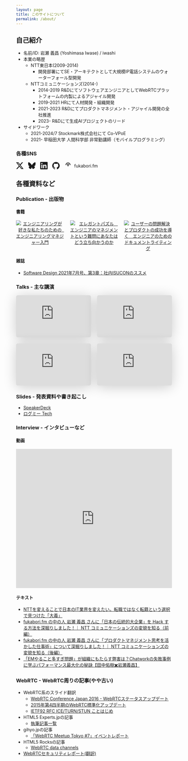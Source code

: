 ```yaml
---
layout: page
title: このサイトについて
permalink: /about/
---
```


## 自己紹介

- 名前/ID: 岩瀬 義昌 (Yoshimasa Iwase) / iwashi
- 本業の略歴
	- NTT東日本(2009-2014)
		- 開発部署にてSE・アーキテクトとして大規模IP電話システムのウォーターフォール型開発
	- NTTコミュニケーションズ(2014-)
		- 2014-2019 R&DにてソフトウェアエンジニアとしてWebRTCプラットフォームの内製によるアジャイル開発
		- 2019-2021 HRにて人材開発・組織開発
		- 2021-2023 R&Dにてプロダクトマネジメント・アジャイル開発の全社推進
		- 2023- R&Dにて生成AIプロジェクトのリード
- サイドワーク
	- 2021-2024/7 Stockmark株式会社にて Co-VPoE
	- 2021- 早稲田大学 人間科学部 非常勤講師（モバイルプログラミング）

### 各種SNS

<div style="display: flex; flex-wrap: wrap; gap: 15px; align-items: center; margin-bottom: 20px;">

  
  <a href="https://twitter.com/iwashi86" style="display: flex; align-items: center; gap: 8px; text-decoration: none; color: inherit;">
    <svg width="24" height="24" viewBox="0 0 24 24" fill="currentColor">
      <path d="M18.901 1.153h3.68l-8.04 9.19L24 22.846h-7.406l-5.8-7.584-6.638 7.584H.474l8.6-9.83L0 1.154h7.594l5.243 6.932ZM17.61 20.644h2.039L6.486 3.24H4.298Z"/>
    </svg>
  </a>
  
  <a href="https://bsky.app/profile/iwashi86.bsky.social" style="display: flex; align-items: center; gap: 8px; text-decoration: none; color: inherit;">
    <svg width="24" height="24" viewBox="0 0 24 24" fill="currentColor">
      <path d="M12 10.8c-1.087-2.114-4.046-6.053-6.798-7.995C2.566.944 1.561 1.266.902 1.565.139 1.908 0 3.08 0 3.768c0 .69.378 5.65.624 6.479.815 2.736 3.713 3.66 6.383 3.364.136-.02.275-.039.415-.056-.138.022-.276.04-.415.056-3.912.58-7.387 2.005-2.83 7.078 5.013 5.19 6.87-1.113 7.823-4.308.953 3.195 2.05 9.271 7.733 4.308 4.267-4.308 1.172-6.498-2.74-7.078a8.741 8.741 0 0 1-.415-.056c.14.017.279.036.415.056 2.67.297 5.568-.628 6.383-3.364.246-.828.624-5.79.624-6.478 0-.69-.139-1.861-.902-2.206-.659-.298-1.664-.62-4.3 1.24C16.046 4.748 13.087 8.687 12 10.8Z"/>
    </svg>
  </a>
  
  <a href="http://jp.linkedin.com/pub/yoshimasa-iwase/a0/2a7/576" style="display: flex; align-items: center; gap: 8px; text-decoration: none; color: inherit;">
    <svg width="24" height="24" viewBox="0 0 24 24" fill="currentColor">
      <path d="M20.447 20.452h-3.554v-5.569c0-1.328-.027-3.037-1.852-3.037-1.853 0-2.136 1.445-2.136 2.939v5.667H9.351V9h3.414v1.561h.046c.477-.9 1.637-1.85 3.37-1.85 3.601 0 4.267 2.37 4.267 5.455v6.286zM5.337 7.433c-1.144 0-2.063-.926-2.063-2.065 0-1.138.92-2.063 2.063-2.063 1.14 0 2.064.925 2.064 2.063 0 1.139-.925 2.065-2.064 2.065zm1.782 13.019H3.555V9h3.564v11.452zM22.225 0H1.771C.792 0 0 .774 0 1.729v20.542C0 23.227.792 24 1.771 24h20.451C23.2 24 24 23.227 24 22.271V1.729C24 .774 23.2 0 22.222 0h.003z"/>
    </svg>
  </a>
  
  <a href="https://github.com/iwashi" style="display: flex; align-items: center; gap: 8px; text-decoration: none; color: inherit;">
    <svg width="24" height="24" viewBox="0 0 24 24" fill="currentColor">
      <path d="M12 .297c-6.63 0-12 5.373-12 12 0 5.303 3.438 9.8 8.205 11.385.6.113.82-.258.82-.577 0-.285-.01-1.04-.015-2.04-3.338.724-4.042-1.61-4.042-1.61C4.422 18.07 3.633 17.7 3.633 17.7c-1.087-.744.084-.729.084-.729 1.205.084 1.838 1.236 1.838 1.236 1.07 1.835 2.809 1.305 3.495.998.108-.776.417-1.305.76-1.605-2.665-.3-5.466-1.332-5.466-5.93 0-1.31.465-2.38 1.235-3.22-.135-.303-.54-1.523.105-3.176 0 0 1.005-.322 3.3 1.23.96-.267 1.98-.399 3-.405 1.02.006 2.04.138 3 .405 2.28-1.552 3.285-1.23 3.285-1.23.645 1.653.24 2.873.12 3.176.765.84 1.23 1.91 1.23 3.22 0 4.61-2.805 5.625-5.475 5.92.42.36.81 1.096.81 2.22 0 1.606-.015 2.896-.015 3.286 0 .315.21.69.825.57C20.565 22.092 24 17.592 24 12.297c0-6.627-5.373-12-12-12"/>
    </svg>
  </a>
   <a href="https://fukabori.fm/" style="display: flex; align-items: center; gap: 8px; text-decoration: none; color: inherit;">
    <svg width="24" height="24" viewBox="0 0 24 24" fill="currentColor">
      <path d="M12 14c-1.1 0-2-.9-2-2s.9-2 2-2 2 .9 2 2-.9 2-2 2zm0-8C9.79 6 8 7.79 8 10h2c0-1.1.9-2 2-2s2 .9 2 2h2c0-2.21-1.79-4-4-4zm0-4C7.58 2 4 5.58 4 10h2c0-3.31 2.69-6 6-6s6 2.69 6 6h2c0-4.42-3.58-8-8-8z"/>
    </svg>
    fukabori.fm
  </a> 
</div>

## 各種資料など

### Publication - 出版物

#### 書籍

<div style="display: flex; gap: 20px; margin-bottom: 20px;">
  <div style="flex: 1; text-align: center;">
    <a href="https://amzn.to/45QyIEV">
      <img src="{{ site.baseurl }}/assets/images/em_fortherestofus.jpg" alt="エンジニアリングが好きな私たちのための　エンジニアリングマネジャー入門" style="max-width: 100%; height: auto;">
    </a>
  </div>
  <div style="flex: 1; text-align: center;">
    <a href="https://amzn.to/4lAb04d">
      <img src="{{ site.baseurl }}/assets/images/elegantpuzzle.jpg" alt="エレガントパズル　エンジニアのマネジメントという難問にあなたはどう立ち向かうのか" style="max-width: 100%; height: auto;">
    </a>
  </div>
  <div style="flex: 1; text-align: center;">
    <a href="https://amzn.to/3mmgfvB">
      <img src="{{ site.baseurl }}/assets/images/documentwriting.jpg" alt="ユーザーの問題解決とプロダクトの成功を導く　エンジニアのためのドキュメントライティング" style="max-width: 100%; height: auto;">
    </a>
  </div>
</div>

#### 雑誌

- [Software Design 2021年7月号、第3章：社内ISUCONのススメ](https://gihyo.jp/magazine/SD/archive/2021/202107)

### Talks - 主な講演

<div style="display: flex; gap: 20px; margin-bottom: 20px;">
  <div style="flex: 1;">
    <iframe class="speakerdeck-iframe" frameborder="0" src="https://speakerdeck.com/player/7a1a376900894d18b4f152dd319aedb6" title="n=1の経験が紡ぐエンジニアリングマネジメントの可能性 / The Possibilities of Engineering Management from n=1 Experiences" allowfullscreen="true" style="border: 0px; background: padding-box padding-box rgba(0, 0, 0, 0.1); margin: 0px; padding: 0px; border-radius: 6px; box-shadow: rgba(0, 0, 0, 0.2) 0px 5px 40px; width: 100%; height: auto; aspect-ratio: 560 / 314;" data-ratio="1.78343949044586"></iframe>
  </div>
  <div style="flex: 1;">
    <iframe class="speakerdeck-iframe" frameborder="0" src="https://speakerdeck.com/player/912aa9988dd5499995c96f8cb8f1b389" title="なぜ変化を起こすのが難しいのか？ - 数年以上にわたって難しさに向き合い・考え取り組んできたこと / The reason why changing organization is so hard - What I thought and faced for more than several years" allowfullscreen="true" style="border: 0px; background: padding-box padding-box rgba(0, 0, 0, 0.1); margin: 0px; padding: 0px; border-radius: 6px; box-shadow: rgba(0, 0, 0, 0.2) 0px 5px 40px; width: 100%; height: auto; aspect-ratio: 560 / 314;" data-ratio="1.78343949044586"></iframe>
  </div>
</div>
<div style="display: flex; gap: 20px; margin-bottom: 20px;">
  <div style="flex: 1;">
    <iframe class="speakerdeck-iframe" frameborder="0" src="https://speakerdeck.com/player/c342766130794979930ffa955f9fe32d" title="Effective Remote Working" allowfullscreen="true" style="border: 0px; background: padding-box padding-box rgba(0, 0, 0, 0.1); margin: 0px; padding: 0px; border-radius: 6px; box-shadow: rgba(0, 0, 0, 0.2) 0px 5px 40px; width: 100%; height: auto; aspect-ratio: 560 / 315;" data-ratio="1.7777777777777777"></iframe>
  </div>
  <div style="flex: 1;">
    <iframe class="speakerdeck-iframe" frameborder="0" src="https://speakerdeck.com/player/3d2330ef26a146e8b023950a555ecc83" title="ベロシティを高く保つ仕事のすすめ方 / Maintaining a High Velocity as Productivity Hacks" allowfullscreen="true" style="border: 0px; background: padding-box padding-box rgba(0, 0, 0, 0.1); margin: 0px; padding: 0px; border-radius: 6px; box-shadow: rgba(0, 0, 0, 0.2) 0px 5px 40px; width: 100%; height: auto; aspect-ratio: 560 / 315;" data-ratio="1.7777777777777777"></iframe>
  </div>
</div>

### Slides - 発表資料や書き起こし

- [SpeakerDeck](https://speakerdeck.com/iwashi86)
- [ログミー Tech](https://logmi.jp/persons/6000)

### Interview - インタビューなど

#### 動画

<iframe width="100%" height="450" src="https://www.youtube.com/embed/Ijzeb5kQhxI?si=IRHc3sB1NxdZEMoK" title="YouTube video player" frameborder="0" allow="accelerometer; autoplay; clipboard-write; encrypted-media; gyroscope; picture-in-picture; web-share" referrerpolicy="strict-origin-when-cross-origin" allowfullscreen style="max-width: 100%; aspect-ratio: 16/9;"></iframe>

#### テキスト

- [NTTを変えることで日本のIT業界を変えたい。転職ではなく転籍という選択で見つけた「大義」](https://findy-code.io/engineer-lab/ntt-iwashi)
- [fukabori.fm の中の人 岩瀬 義昌 さんに「日本の伝統的大企業」を Hack する方法を深掘りしました！｜ NTT コミュニケーションズの変貌を知る（前編）](https://www.seplus.jp/dokushuzemi/blog/2022/07/interview_with_iwashi_about_how2change_nttcom_1.html)
- [fukabori.fm の中の人 岩瀬 義昌 さんに「プロダクトマネジメント思考を活かした仕事術」について深掘りしました！｜ NTT コミュニケーションズの変貌を知る（後編）](https://www.seplus.jp/dokushuzemi/blog/2022/07/interview_with_iwashi_about_how2change_nttcom_2.html)
- [「EMやること多すぎ問題」が組織にもたらす弊害は？Chatworkの失敗事例に学ぶパフォーマンス最大化の秘訣【田中佑樹✖️岩瀬義昌】](https://type.jp/et/feature/20815/)

### WebRTC - WebRTC周りの記事(やや古い)

- WebRTC系のスライド翻訳
  - [WebRTC Conference Japan 2016 - WebRTCステータスアップデート](https://docs.google.com/presentation/d/1Z44qq92kMnqweDoqiPw1ro84TdTVeCiwFrmIy8N_pKI/edit#slide=id.g1193d3ae62_2_73)
  - [2015年第4四半期のWebRTC標準化アップデート](http://www.slideshare.net/iwashi86/2015-4-webrtc)
  - [IETF92 RFC ICE/TURN/STUN ことはじめ](https://docs.google.com/presentation/d/1A1gY5v3tW0oAkGUUSQQI7s1K8FW9eyyAJwsN5M0v1kI/edit#slide=id.g75ff32a71_2_78)
- HTML5 Experts.jpの記事
  - [執筆記事一覧](http://html5experts.jp/iwase/)
- gihyo.jpの記事
  - [「WebRTC Meetup Tokyo #7」イベントレポート](http://gihyo.jp/news/report/2015/03/2401)
- HTML5 Rocksの記事
  - [WebRTC data channels](http://www.html5rocks.com/ja/tutorials/webrtc/datachannels/)
- [WebRTCセキュリティレポート(翻訳)](http://webrtc-security.github.io/report_ja/)
